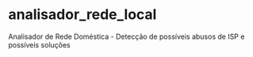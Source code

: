 # analisador_rede_local
Analisador de Rede Doméstica - Detecção de possíveis abusos de ISP e possíveis soluções
